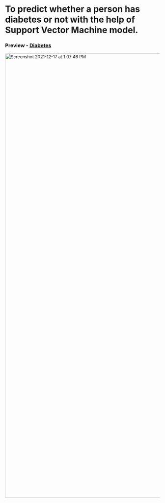 # To predict whether a person has diabetes or not with the help of Support Vector Machine model.

### Preview - [Diabetes](https://share.streamlit.io/aravinth1525/predictions/main/Diabetes/Diabetes.py)

<img width="1440" alt="Screenshot 2021-12-17 at 1 07 46 PM" src="https://user-images.githubusercontent.com/79074310/146507688-38a0ad90-9d0b-4bd1-a009-966ce8724ce8.png">

